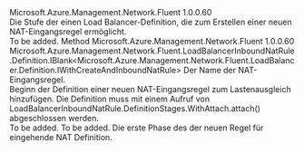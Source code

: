 <Type Name="IWithInboundNatRule" FullName="Microsoft.Azure.Management.Network.Fluent.LoadBalancer.Definition.IWithInboundNatRule">
  <TypeSignature Language="C#" Value="public interface IWithInboundNatRule" />
  <TypeSignature Language="ILAsm" Value=".class public interface auto ansi abstract IWithInboundNatRule" />
  <TypeSignature Language="DocId" Value="T:Microsoft.Azure.Management.Network.Fluent.LoadBalancer.Definition.IWithInboundNatRule" />
  <TypeSignature Language="VB.NET" Value="Public Interface IWithInboundNatRule" />
  <TypeSignature Language="F#" Value="type IWithInboundNatRule = interface" />
  <AssemblyInfo>
    <AssemblyName>Microsoft.Azure.Management.Network.Fluent</AssemblyName>
    <AssemblyVersion>1.0.0.60</AssemblyVersion>
  </AssemblyInfo>
  <Interfaces />
  <Docs>
    <summary>
            Die Stufe der einen Load Balancer-Definition, die zum Erstellen einer neuen NAT-Eingangsregel ermöglicht.
            </summary>
    <remarks>To be added.</remarks>
  </Docs>
  <Members>
    <Member MemberName="DefineInboundNatRule">
      <MemberSignature Language="C#" Value="public Microsoft.Azure.Management.Network.Fluent.LoadBalancerInboundNatRule.Definition.IBlank&lt;Microsoft.Azure.Management.Network.Fluent.LoadBalancer.Definition.IWithCreateAndInboundNatRule&gt; DefineInboundNatRule (string name);" />
      <MemberSignature Language="ILAsm" Value=".method public hidebysig newslot virtual instance class Microsoft.Azure.Management.Network.Fluent.LoadBalancerInboundNatRule.Definition.IBlank`1&lt;class Microsoft.Azure.Management.Network.Fluent.LoadBalancer.Definition.IWithCreateAndInboundNatRule&gt; DefineInboundNatRule(string name) cil managed" />
      <MemberSignature Language="DocId" Value="M:Microsoft.Azure.Management.Network.Fluent.LoadBalancer.Definition.IWithInboundNatRule.DefineInboundNatRule(System.String)" />
      <MemberSignature Language="VB.NET" Value="Public Function DefineInboundNatRule (name As String) As IBlank(Of IWithCreateAndInboundNatRule)" />
      <MemberSignature Language="F#" Value="abstract member DefineInboundNatRule : string -&gt; Microsoft.Azure.Management.Network.Fluent.LoadBalancerInboundNatRule.Definition.IBlank&lt;Microsoft.Azure.Management.Network.Fluent.LoadBalancer.Definition.IWithCreateAndInboundNatRule&gt;" Usage="iWithInboundNatRule.DefineInboundNatRule name" />
      <MemberType>Method</MemberType>
      <AssemblyInfo>
        <AssemblyName>Microsoft.Azure.Management.Network.Fluent</AssemblyName>
        <AssemblyVersion>1.0.0.60</AssemblyVersion>
      </AssemblyInfo>
      <ReturnValue>
        <ReturnType>Microsoft.Azure.Management.Network.Fluent.LoadBalancerInboundNatRule.Definition.IBlank&lt;Microsoft.Azure.Management.Network.Fluent.LoadBalancer.Definition.IWithCreateAndInboundNatRule&gt;</ReturnType>
      </ReturnValue>
      <Parameters>
        <Parameter Name="name" Type="System.String" />
      </Parameters>
      <Docs>
        <param name="name">Der Name der NAT-Eingangsregel.</param>
        <summary>
            Beginn der Definition einer neuen NAT-Eingangsregel zum Lastenausgleich hinzufügen.
            Die Definition muss mit einem Aufruf von LoadBalancerInboundNatRule.DefinitionStages.WithAttach.attach() abgeschlossen werden.
            </summary>
        <returns>To be added.</returns>
        <remarks>To be added.</remarks>
        <return>Die erste Phase des der neuen Regel für eingehende NAT Definition.</return>
      </Docs>
    </Member>
  </Members>
</Type>